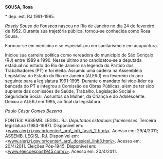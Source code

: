 **SOUSA, Rosa**

\* dep. est. RJ 1991-1995.

*Rosely Sousa da Fonseca* nasceu no Rio de Janeiro no dia 24 de
fevereiro de 1952. Durante sua trajetória pública, tornou-se conhecida
como Rosa Sousa.

Formou-se em medicina e se especializou em sanitarismo e em acupuntura.

Iniciou sua carreira política como vereadora do município de São Gonçalo
(RJ) entre 1989 e 1990. Nesse último ano candidatou-se a deputada
estadual no estado do Rio de Janeiro na legenda do Partido dos
Trabalhadores (PT) e foi eleita. Assumiu uma cadeira na Assembleia
Legislativa do Estado do Rio de Janeiro (ALERJ) em fevereiro do ano
seguinte para a legislatura 1991-1995. Durante o mandato foi vice-líder
da bancada do PT e integrou a Comissão de Obras Públicas, além de ter
sido suplente das comissões de Saúde, Trabalho, Legislação Social e
Seguridade Social, Assuntos da Mulher, da Criança e do Adolescente.
Deixou a ALERJ em 1995, ao final da legislatura.

*Paulo César Gomes Bezerra*

FONTES: ASSEMB. LEGISL. RJ. *Deputados estaduais fluminenses*. Terceira
legislatura (1983-1987). Disponível em:
\<www.alerj.rj.gov.br/center\_arq\_inf\_fase\_2.htm\>. Acesso em:
29/4/2011; ASSEMB. LEGISL. RJ. Disponível em:
\<www.alerj.rj.gov.br/center\_arq\_dossies\_link3.htm\>. Acesso em:
20/4/2011. Eleições Pós-1945. Disponível em:
\<www.eleicoespos1945.com/\>. Acesso em: 20/4/2011.
